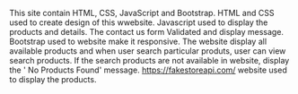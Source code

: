 This site contain HTML, CSS, JavaScript and Bootstrap.
HTML and CSS used to create design of this wwebsite.
Javascript used to display the products and details.
The contact us form Validated and display message.
Bootstrap used to website make it responsive.
The website display all available products and when user search particular produts, user can view search products.
If the search products are not available in website, display the ' No Products Found' message.
https://fakestoreapi.com/ website used to display the products.
